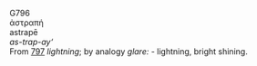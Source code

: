 G796  
ἀστραπή  
astrapē  
*as-trap-ay‘*  
From [797](g0797) *lightning*; by analogy *glare:* - lightning, bright
shining.  
